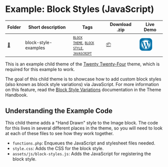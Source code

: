 # Example: Block Styles (JavaScript)

<!-- Please, do not remove these @TABLE EXAMPLES BEGIN and @TABLE EXAMPLES END comments or modify the table inside. This table is automatically generated from the data at _data/examples.json and _data/tags.json -->
<!-- @TABLE EXAMPLES BEGIN -->
| Folder                                                                                     | Short description      | Tags                                                                                                                                                                                                                                                                                                                                                                                                                                      | Download .zip                                                                                                  | Live Demo                                                                                                                                                                                                                                                                     |
| ------------------------------------------------------------------------------------------ | ---------------------- | ----------------------------------------------------------------------------------------------------------------------------------------------------------------------------------------------------------------------------------------------------------------------------------------------------------------------------------------------------------------------------------------------------------------------------------------- | -------------------------------------------------------------------------------------------------------------- | ----------------------------------------------------------------------------------------------------------------------------------------------------------------------------------------------------------------------------------------------------------------------------- |
| [📁](https://github.com/WordPress/block-theme-examples/tree/master/block-style-examples) | block-style-examples | <small><code><a target="_blank" href="https://github.com/WordPress/block-theme-examples/wiki/Tags#block-theme">BLOCK THEME</a></code></small>, <small><code><a target="_blank" href="https://github.com/WordPress/block-theme-examples/wiki/Tags#block-style">BLOCK STYLE</a></code></small>, <small><code><a target="_blank" href="https://github.com/WordPress/block-theme-examples/wiki/Tags#javascript">JAVASCRIPT</a></code></small> | [📦](https://raw.githubusercontent.com/WordPress/block-theme-examples/master/_zips/block-style-examples.zip) | [![](https://raw.githubusercontent.com/WordPress/block-theme-examples/master/_assets/icon-wp.svg)](https://playground.wordpress.net/?blueprint-url=https://raw.githubusercontent.com/WordPress/block-theme-examples/master/block-style-examples/_playground/blueprint.json) |
<!-- @TABLE EXAMPLES END -->

This is an example child theme of the [Twenty Twenty-Four](https://wordpress.org/themes/twentytwentyfour/) theme, which is required for this example to work.

The goal of this child theme is to showcase how to add custom block styles (also known as block style variations) via JavaScript. For more information on this feature, read the [Block Style Variations](https://developer.wordpress.org/themes/features/block-style-variations/) documentation in the Theme Handbook.

## Understanding the Example Code

This child theme adds a "Hand Drawn" style to the Image block. The code for this lives in several different places in the theme, so you will need to look at each of these files to see how they work together.

- `functions.php`: Enqueues the JavaScript and stylesheet files needed.
- `style.css`: Adds the CSS for the block style.
- `assets/js/block-styles.js`: Adds the JavaScript for registering the block style.
